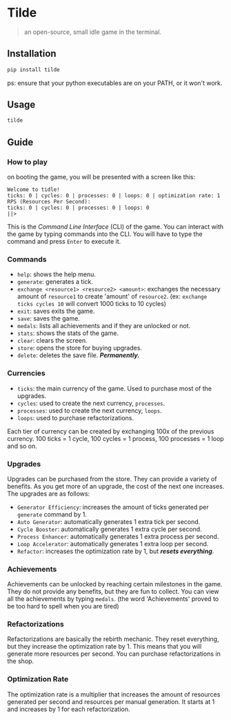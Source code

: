 # Tilde
> an open-source, small idle game in the terminal.

## Installation
```bash
pip install tilde
```
ps: ensure that your python executables are on your PATH, or it won't work.

## Usage
```bash
tilde
```

## Guide
### How to play
on booting the game, you will be presented with a screen like this:
```
Welcome to tidle!
ticks: 0 | cycles: 0 | processes: 0 | loops: 0 | optimization rate: 1
RPS (Resources Per Second):
ticks: 0 | cycles: 0 | processes: 0 | loops: 0
||> 
```

This is the *Command Line Interface* (CLI) of the game. You can interact with the game by typing commands into the CLI. You will have to type the command and press `Enter` to execute it.

### Commands
- `help`: shows the help menu.
- `generate`: generates a tick.
- `exchange <resource1> <resource2> <amount>`: exchanges the necessary amount of `resource1` to create 'amount' of `resource2`. (ex: `exchange ticks cycles 10` will convert 1000 ticks to 10 cycles)
- `exit`: saves exits the game.
- `save`: saves the game.
- `medals`: lists all achievements and if they are unlocked or not.
- `stats`: shows the stats of the game.
- `clear`: clears the screen.
- `store`: opens the store for buying upgrades.
- `delete`: deletes the save file. ***Permanently.***

### Currencies
- `ticks`: the main currency of the game. Used to purchase most of the upgrades.
- `cycles`: used to create the next currency, `processes`.
- `processes`: used to create the next currency, `loops`.
- `loops`: used to purchase refactorizations.

Each tier of currency can be created by exchanging 100x of the previous currency. 100 ticks = 1 cycle, 100 cycles = 1 process, 100 processes = 1 loop and so on.

### Upgrades
Upgrades can be purchased from the store. They can provide a variety of benefits. As you get more of an upgrade, the cost of the next one increases. The upgrades are as follows:
- `Generator Efficiency`: increases the amount of ticks generated per `generate` command by 1.
- `Auto Generator`: automatically generates 1 extra tick per second.
- `Cycle Booster`: automatically generates 1 extra cycle per second.
- `Process Enhancer`: automatically generates 1 extra process per second.
- `Loop Accelerator`: automatically generates 1 extra loop per second.
- `Refactor`: increases the optimization rate by 1, but ***resets everything***.

### Achievements
Achievements can be unlocked by reaching certain milestones in the game. They do not provide any benefits, but they are fun to collect. You can view all the achievements by typing `medals`. (the word 'Achievements' proved to be too hard to spell when you are tired)

### Refactorizations
Refactorizations are basically the rebirth mechanic. They reset everything, but they increase the optimization rate by 1. This means that you will generate more resources per second. You can purchase refactorizations in the shop.

### Optimization Rate
The optimization rate is a multiplier that increases the amount of resources generated per second and resources per manual generation. It starts at 1 and increases by 1 for each refactorization.
